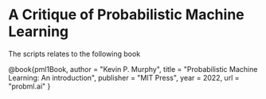 # A Critique of Probabilistic Machine Learning

The scripts relates to the following book


 @book{pml1Book,
 author = "Kevin P. Murphy",
 title = "Probabilistic Machine Learning: An introduction",
 publisher = "MIT Press",
 year = 2022,
 url = "probml.ai"
}
